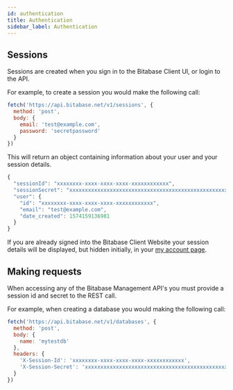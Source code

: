 ```yaml
---
id: authentication
title: Authentication
sidebar_label: Authentication
---
```


## Sessions
Sessions are created when you sign in to the Bitabase Client UI, or login to the API.

For example, to create a session you would make the following call:

```javascript
fetch('https://api.bitabase.net/v1/sessions', {
  method: 'post',
  body: {
    email: 'test@example.com',
    password: 'secretpassword'
  }
})
```

This will return an object containing information about your user and your session details.

```javascript
{
  "sessionId": "xxxxxxxx-xxxx-xxxx-xxxx-xxxxxxxxxxxx",
  "sessionSecret": "xxxxxxxxxxxxxxxxxxxxxxxxxxxxxxxxxxxxxxxxxxxxxxxxxxxxxxxxxxxxxxxx",
  "user": {
    "id": "xxxxxxxx-xxxx-xxxx-xxxx-xxxxxxxxxxxx",
    "email": "test@example.com",
    "date_created": 1574159136981
  }
}
```

If you are already signed into the Bitabase Client Website your session details will be displayed, 
but hidden initially, in your [my account page](https://www.bitabase.com/my-account).

## Making requests
When accessing any of the Bitabase Management API's you must provide a session id and secret to the REST call.

For example, when creating a database you would making the following call:

```javascript
fetch('https://api.bitabase.net/v1/databases', {
  method: 'post',
  body: {
    name: 'mytestdb'
  },
  headers: {
    'X-Session-Id': 'xxxxxxxx-xxxx-xxxx-xxxx-xxxxxxxxxxxx',
    'X-Session-Secret': 'xxxxxxxxxxxxxxxxxxxxxxxxxxxxxxxxxxxxxxxxxxxxxxxxxxxxxxxxxxxxxxxx'
  }
})
```